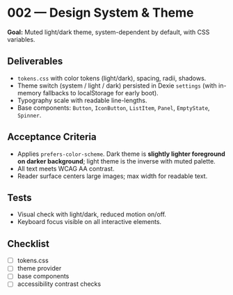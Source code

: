 # 002 — Design System & Theme

**Goal:** Muted light/dark theme, system-dependent by default, with CSS variables.

## Deliverables
- `tokens.css` with color tokens (light/dark), spacing, radii, shadows.
- Theme switch (system / light / dark) persisted in Dexie `settings` (with in-memory fallbacks to localStorage for early boot).
- Typography scale with readable line-lengths.
- Base components: `Button`, `IconButton`, `ListItem`, `Panel`, `EmptyState`, `Spinner`.

## Acceptance Criteria
- Applies `prefers-color-scheme`. Dark theme is **slightly lighter foreground on darker background**; light theme is the inverse with muted palette.
- All text meets WCAG AA contrast.
- Reader surface centers large images; max width for readable text.

## Tests
- Visual check with light/dark, reduced motion on/off.
- Keyboard focus visible on all interactive elements.

## Checklist
- [ ] tokens.css
- [ ] theme provider
- [ ] base components
- [ ] accessibility contrast checks